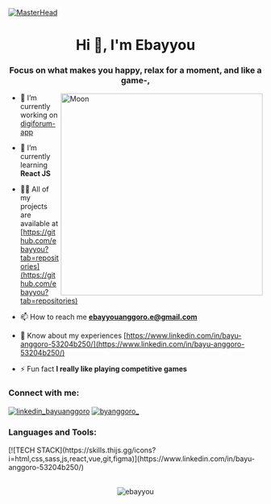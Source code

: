 [![MasterHead](https://i.ibb.co/CMDQZ22/background.jpg)](https://www.linkedin.com/in/bayu-anggoro-53204b250/)
<h1 align="center">Hi 👋, I'm Ebayyou</h1>
<h3 align="center">Focus on what makes you happy, relax for a moment, and like a game-,</h3>
<img align="right" alt="Moon" width="400" src="https://i.ibb.co/BKyDHns/3700-4-09-prev-ui.png">

- 🔭 I’m currently working on [digiforum-app](https://github.com/ebayyou/digiforum-app)

- 🌱 I’m currently learning **React JS**

- 👨‍💻 All of my projects are available at [https://github.com/ebayyou?tab=repositories](https://github.com/ebayyou?tab=repositories)

- 📫 How to reach me **ebayyouanggoro.e@gmail.com**

- 📄 Know about my experiences [https://www.linkedin.com/in/bayu-anggoro-53204b250/](https://www.linkedin.com/in/bayu-anggoro-53204b250/)

- ⚡ Fun fact **I really like playing competitive games**

<h3 align="left">Connect with me:</h3>
<p align="left">
<a href="https://www.linkedin.com/in/bayu-anggoro-ditya-53204b250" target="blank"><img align="center" src="https://skills.thijs.gg/icons?i=linkedin" alt="linkedin_bayuanggoro" /></a>
<a href="https://instagram.com/byanggoro_" target="blank"><img align="center" src="https://skills.thijs.gg/icons?i=instagram" alt="byanggoro_" /></a>
</p>

<h3 align="left">Languages and Tools:</h3>
[![TECH STACK](https://skills.thijs.gg/icons?i=html,css,sass,js,react,vue,git,figma)](https://www.linkedin.com/in/bayu-anggoro-53204b250/)

<br />
<br />

<p align="center"><img src="https://github-readme-stats.vercel.app/api/top-langs?username=ebayyou&show_icons=true&locale=en&layout=compact" alt="ebayyou" /></p>
